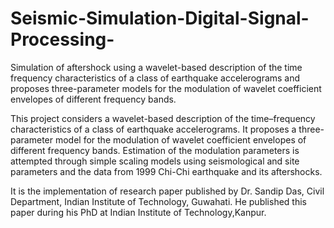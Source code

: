 # Seismic-Simulation-Digital-Signal-Processing-
Simulation of aftershock using a wavelet-based description of the time frequency characteristics of a class of earthquake accelerograms and proposes three-parameter models for the modulation of wavelet coefficient envelopes of different frequency bands.

This project considers a wavelet-based description of the time–frequency characteristics of a class of earthquake accelerograms.
It proposes a three-parameter model for the modulation of wavelet coefficient envelopes of different frequency bands.
Estimation of the modulation parameters is attempted through simple scaling models using seismological and site parameters and the data from 1999 Chi-Chi earthquake and its aftershocks.

It is the implementation of research paper published by Dr. Sandip Das, Civil Department, Indian Institute of Technology, Guwahati. He published this paper during his PhD at Indian Institute of Technology,Kanpur.

